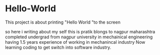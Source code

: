 # Hello-World
This project is about printing "Hello World "to the screen

so here i writing about my self
this is pratik blongs to nagpur maharashtra
completed undergrad from nagpur university in mechainical engineering
having 1.5 years experience of working in mechanincal industry
Now learning coding to get switch into software industry.
